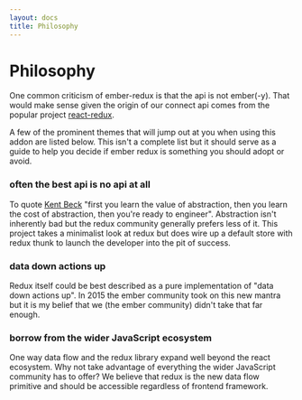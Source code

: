 ```yaml
---
layout: docs
title: Philosophy
---
```


# Philosophy

One common criticism of ember-redux is that the api is not ember(-y). That would make sense given the origin of our connect api comes from the popular project <a href="https://github.com/reactjs/react-redux">react-redux</a>.

A few of the prominent themes that will jump out at you when using this addon are listed below. This isn't a complete list but it should serve as a guide to help you decide if ember redux is something you should adopt or avoid.

### often the best api is no api at all

To quote <a href="https://twitter.com/kentbeck/status/258316233068396544?lang=en">Kent Beck</a> "first you learn the value of abstraction, then you learn the cost of abstraction, then you're ready to engineer". Abstraction isn't inherently bad but the redux community generally prefers less of it. This project takes a minimalist look at redux but does wire up a default store with redux thunk to launch the developer into the pit of success.

### data down actions up

Redux itself could be best described as a pure implementation of "data down actions up". In 2015 the ember community took on this new mantra but it is my belief that we (the ember community) didn't take that far enough.

### borrow from the wider JavaScript ecosystem

One way data flow and the redux library expand well beyond the react ecosystem. Why not take advantage of everything the wider JavaScript community has to offer? We believe that redux is the new data flow primitive and should be accessible regardless of frontend framework.
